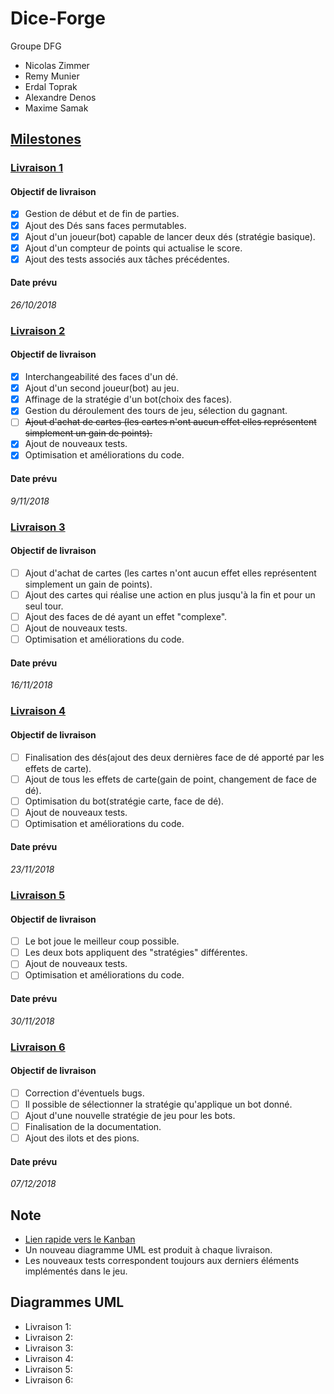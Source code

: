 # Dice-Forge
Groupe DFG

* Nicolas Zimmer
* Remy Munier
* Erdal Toprak
* Alexandre Denos
* Maxime Samak

## [Milestones](https://github.com/SamakM/Dice-Forge/milestones?direction=asc&sort=due_date&state=open)

### [Livraison 1](https://github.com/SamakM/Dice-Forge/milestone/1)
#### Objectif de livraison
- [x] Gestion de début et de fin de parties.
- [x] Ajout des Dés sans faces permutables.
- [x] Ajout d'un joueur(bot) capable de lancer deux dés (stratégie basique).
- [x] Ajout d'un compteur de points qui actualise le score.
- [x] Ajout des tests associés aux tâches précédentes.

#### Date prévu
*26/10/2018*

### [Livraison 2](https://github.com/SamakM/Dice-Forge/milestone/2)
#### Objectif de livraison
- [x] Interchangeabilité des faces d'un dé.
- [x] Ajout d'un second joueur(bot) au jeu.
- [x] Affinage de la stratégie d'un bot(choix des faces).
- [x] Gestion du déroulement des tours de jeu, sélection du gagnant.
- [ ] ~~Ajout d'achat de cartes (les cartes n'ont aucun effet elles représentent simplement un gain de points).~~
- [x] Ajout de nouveaux tests.
- [x] Optimisation et améliorations du code.

#### Date prévu
*9/11/2018*

### [Livraison 3](https://github.com/SamakM/Dice-Forge/milestone/3)
#### Objectif de livraison
- [ ] Ajout d'achat de cartes (les cartes n'ont aucun effet elles représentent simplement un gain de points).
- [ ] Ajout des cartes qui réalise une action en plus jusqu'à la fin et pour un seul tour.
- [ ] Ajout des faces de dé ayant un effet "complexe".
- [ ] Ajout de nouveaux tests.
- [ ] Optimisation et améliorations du code.

#### Date prévu
*16/11/2018*

### [Livraison 4](https://github.com/SamakM/Dice-Forge/milestone/4)
#### Objectif de livraison
- [ ] Finalisation des dés(ajout des deux dernières face de dé apporté par les effets de carte).
- [ ] Ajout de tous les effets de carte(gain de point, changement de face de dé).
- [ ] Optimisation du bot(stratégie carte, face de dé).
- [ ] Ajout de nouveaux tests.
- [ ] Optimisation et améliorations du code.

#### Date prévu
*23/11/2018*

### [Livraison 5](https://github.com/SamakM/Dice-Forge/milestone/5)
#### Objectif de livraison
- [ ] Le bot joue le meilleur coup possible.
- [ ] Les deux bots appliquent des "stratégies" différentes.
- [ ] Ajout de nouveaux tests.
- [ ] Optimisation et améliorations du code.

#### Date prévu
*30/11/2018*

### [Livraison 6](https://github.com/SamakM/Dice-Forge/milestone/6)
#### Objectif de livraison
- [ ] Correction d'éventuels bugs.
- [ ] Il possible de sélectionner la stratégie qu'applique un bot donné.
- [ ] Ajout d'une nouvelle stratégie de jeu pour les bots.
- [ ] Finalisation de la documentation.
- [ ] Ajout des ilots et des pions.

#### Date prévu
*07/12/2018*

## Note

* [Lien rapide vers le Kanban](https://github.com/SamakM/Dice-Forge/projects/2)
* Un nouveau diagramme UML est produit à chaque livraison.
* Les nouveaux tests correspondent toujours aux derniers éléments implémentés dans le jeu.

## Diagrammes UML

* Livraison 1:
* Livraison 2:
* Livraison 3:
* Livraison 4:
* Livraison 5:
* Livraison 6:
